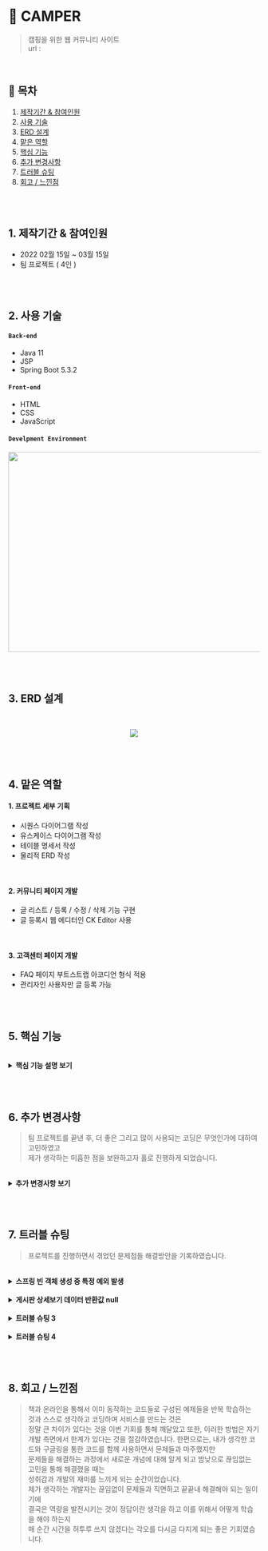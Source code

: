 # :pushpin: CAMPER
> 캠핑을 위한 웹 커뮤니티 사이트  
> url : 

</br>

## :bookmark: 목차
1. [제작기간 & 참여인원](#1-제작기간--참여인원)
2. [사용 기술](#2-사용-기술)
3. [ERD 설계](#3-ERD-설계)
4. [맡은 역할](#4-맡은-역할)
5. [핵심 기능](#5-핵심-기능)
6. [추가 변경사항](#6-추가-변경사항)
7. [트러블 슈팅](#7-트러블-슈팅)
8. [회고 / 느낀점](#8-회고--느낀점)

</br></br>

## 1. 제작기간 & 참여인원
- 2022 02월 15일 ~ 03월 15일
- 팀 프로젝트 ( 4인 )

</br></br>

## 2. 사용 기술
#### `Back-end`
  - Java 11
  - JSP
  - Spring Boot 5.3.2

#### `Front-end`
  - HTML
  - CSS
  - JavaScript

#### `Develpment Environment`
<p align="center">
<img src="https://user-images.githubusercontent.com/107043926/173319952-bf310141-537e-4820-88dc-05bb27d17615.png"
     width="1000" height="400">
</p>

</br></br>

## 3. ERD 설계
<br/>
<p align="center">
<img src="https://user-images.githubusercontent.com/107043926/173349847-2f931a2d-9fdb-49c1-907f-73e442e0a997.png">
</p>

</br></br>

## 4. 맡은 역할
#### 1. 프로젝트 세부 기획
  - 시퀀스 다이어그램 작성
  - 유스케이스 다이어그램 작성
  - 테이블 명세서 작성
  - 물리적 ERD 작성

</br>

#### 2. 커뮤니티 페이지 개발
  - 글 리스트 / 등록 / 수정 / 삭제 기능 구현
  - 글 등록시 웹 에디터인 CK Editor 사용

</br>

#### 3. 고객센터 페이지 개발
  - FAQ 페이지 부트스트랩 아코디언 형식 적용
  - 관리자인 사용자만 글 등록 가능

</br></br>

## 5. 핵심 기능
> 

</br>

<details>
<summary><b>핵심 기능 설명 보기</b></summary>
<div markdown="1">
  
<div>
</details>
  
</br></br>


## 6. 추가 변경사항

> 팀 프로젝트를 끝낸 후, 더 좋은 그리고 많이 사용되는 코딩은 무엇인가에 대하여 고민하였고  
> 제가 생각하는 미흡한 점을 보완하고자 홀로 진행하게 되었습니다.

</br>

   <details>
<summary><b>추가 변경사항 보기</b></summary>
<div markdown="1">

### 6-1 커뮤니티 게시판 MyBatis 프레임워크로 변경
  SQL 문이 프로그래밍 소스 코드로부터 완전히 분리되어 아래 3가지 기능이 향상되고  
  실무에 많이 사용되므로 변경이 필수라고 생각했고 추가 진행사항으로 결정하고 실행에 옮겼습니다.
  - 코드의 간결성
  - 유지보수성 향상
  - 이식성 향상
  
  </br>
  
  기존 프로젝트의 디렉터리구조를 Mybatis를 적용해 아래와 같은 디렉터리 구조로 만들었습니다.
  
  </br>
  
  <p align="center">
  <img src="https://user-images.githubusercontent.com/107043926/173869875-78432eca-94d9-4c96-88d4-de3a37f387d8.png">
  </p>
  
  </br>
  
  <p align="center">
  <img src="https://user-images.githubusercontent.com/107043926/174450273-41865fa8-c2b0-43b8-9326-0adb9bc4e9e4.png">
  </p>
    
  </br>
  
  Mybatis 프레임워크를 적용하기 위해서 4개의 파일을 작성하고 Controller를 수정했습니다.
  <details>
  <summary><b>CommMapper.xml 코드 확인</b></summary>
    
  - Mybatis 사용목적 중 하나인 SQL문을 분리하기 위해 작성한다.
  <div markdown="1">

  ```html
  <?xml version="1.0" encoding="UTF-8"?>
  <!DOCTYPE mapper 
  PUBLIC "-//mybatis.org//DTD Mapper 3.0//EN" "http://mybatis.org/dtd/mybatis-3-mapper.dtd">
  <mapper namespace="com.camper.community.mapper.CommMapper">

    <!-- 게시판 Mapper.xml -->

    <!-- 커뮤니티 메인페이지 캠핑로그 / 캠핑꿀팁 / 캠핑가자 List -->
    <select id="boardMain" parameterType="com.camper.community.model.BoardTO" resultType="com.camper.community.model.BoardTO">
      SELECT pseq
            , title
                , nick
                , type
                , date_format( wdate, '%y-%m-%d' ) wdate
        FROM p_table
        WHERE type="#{type}"
        ORDER BY pseq desc limit 0,5
    </select>


    <!-- 커뮤니티 캠핑로그 List -->
    <select id="camplogList" parameterType="com.camper.community.model.BoardTO" resultType="com.camper.community.model.BoardTO">
      SELECT pseq
            , title
                , nick
                , type
                , date_format( wdate, '%y-%m-%d' ) wdate
        FROM p_table
        WHERE type="l"
        ORDER BY pseq desc
    </select>


    <!-- 커뮤니티 캠핑꿀팁 List -->
    <select id="camplogList" parameterType="com.camper.community.model.BoardTO" resultType="com.camper.community.model.BoardTO">
      SELECT pseq
            , title
                , nick
                , type
                , date_format( wdate, '%y-%m-%d' ) wdate
        FROM p_table
        WHERE type="t"
        ORDER BY pseq desc
    </select>


    <!-- 커뮤니티 캠핑가자 List -->
    <select id="camplogList" parameterType="com.camper.community.model.BoardTO" resultType="com.camper.community.model.BoardTO">
      SELECT pseq
            , title
                , nick
                , type
                , date_format( wdate, '%y-%m-%d' ) wdate
        FROM p_table
        WHERE type="g"
        ORDER BY pseq desc
    </select>


    <!-- 커뮤니티 게시물 보기 -->
    <select id="viewBoard" parameterType="com.camper.community.model.BoardTO" >
      SELECT title
            , nick
                , date_format( wdate, '%y-%m-%d' ) wdate
                , content
                , type 
        FROM p_table 
        WHERE pseq = #{pseq}
    </select>


    <!-- 커뮤니티 게시물 등록 -->
    <insert id="writeBoard" parameterType="com.camper.community.model.BoardTO">
      INSERT INTO p_table 
        VALUES( 0, #{title}, #{nick}, #{pwd}, #{content}, #{type}, now(), #{heart}, #{preply} )
    </insert>


    <!-- 커뮤니티 게시물 삭제 -->
    <delete id="deleteBoard" parameterType="com.camper.community.model.BoardTO">
      DELETE FROM p_table 
        WHERE pseq = #{pseq} AND pwd = #{pwd}
    </delete>


    <!-- 게시물 수정 -->
    <update id="modifyBoard" parameterType="com.camper.community.model.BoardTO">
      UPDATE p_table SET title = #{title}, content = #{content} 
        WHERE pseq = #{pseq}
    </update>


    <!-- 공지사항 List -->
    <select id="noticeList" parameterType="com.camper.community.model.BoardTO" resultType="com.camper.community.model.BoardTO">
      SELECT nseq
            , title
                , nick
                , type
                , date_format( wdate, '%y-%m-%d' ) wdate 
        FROM n_board 
        WHERE type = 'n'
        ORDER BY nseq desc
    </select>


    <!-- 공지사항 게시물 보기 -->
    <select id="noticeView" parameterType="com.camper.community.model.BoardTO">
      SELECT title
            , nick
                , date_format( wdate, '%y-%m-%d' ) wdate
                , content
                , type
        FROM n_board 
        WHERE nseq = #{nseq}
    </select>


    <!-- FAQ List -->
    <select id="faqList" parameterType="com.camper.community.model.NboardTO" resultType="com.camper.community.model.NboardTO">
      SELECT nseq
            , title
                , nick
                , content
                , date_format(wdate, '%Y-%m-%d' ) wdate
        FROM n_board 
        WHERE type = 'f' 
        ORDER BY nseq desc    
    </select>

  </mapper>
  ```

  </div>
  </details>
    
  </br>
  
  <details>
  <summary><b>CommMapper.java 코드 확인</b></summary>
    
  - CommMapper.xml 파일에 기재된 SQL문을 호출하기 위한 인터페이스(Interface)이다.
  - 메서드명은 CommMapper.xml의 namespace ID와 맞춰야 한다.
  <div markdown="1">

  ~~~java
  /**
   * CommMapper.java 
   */
  package com.camper.community.mapper;

  import java.util.ArrayList;

  import org.apache.ibatis.annotations.Mapper;

  import com.camper.community.model.BoardTO;
  import com.camper.community.model.NboardTO;


  @Mapper
  public interface CommMapper {

    // 커뮤니티 메인페이지 3개 List
    public List<BoardTO> boardMain( BoardTO to );

    // 커뮤니티 캠핑로그 List
    public List<BoardTO> camplogList( BoardTO to );

    // 커뮤니티 캠핑꿀팁 List
    public List<BoardTO> camptipList( BoardTO to );

    // 커뮤니티 캠핑가자 List
    public List<BoardTO> campgoList( BoardTO to );

    // 커뮤니티 게시글 보기
    public void viewBoard( BoardTO to );

    // 커뮤니티 게시글 등록
    public void writeBoard( BoardTO to );

    // 커뮤니티 게시글 삭제
    public void deleteBoard( BoardTO to );

    // 커뮤니티 게시글 수정
    public void modifyBoard( BoardTO to );

    // 공지사항 게시글 List
    public List<BoardTO> noticeList( BoardTO to );

    // 공지사항 게시글 보기
    public void noticeView( BoardTO to );

    // FAQ 게시글 List
    public List<NboardTO> faqList( NboardTO to );
  }
  ~~~

  </div>
  </details>
  
  </br>
   
  <details>
  <summary><b>CommService.java 코드 확인</b></summary>
    
  - 해당 Service에서 수행하는 기능들을 먼저 정의한 것이다.
  - Controller는 화면에서 넘어오는 매개변수들을 이용해 Service객체들을 호출한다.
  <div markdown="1">

  ~~~java
  /**
   * CommService.java
   */
  package com.camper.community.service;

  import java.util.ArrayList;

  import com.camper.community.model.BoardTO;
  import com.camper.community.model.NboardTO;

  public interface CommService {

      // 커뮤니티 메인페이지 3개 List
      public List<BoardTO> boardMain( BoardTO to ) throws Exception;

      // 커뮤니티 캠핑로그 List
      public List<BoardTO> camplogList( BoardTO to ) throws Exception;

      // 커뮤니티 캠핑꿀팁 List
      public List<BoardTO> camptipList( BoardTO to ) throws Exception;

      // 커뮤니티 캠핑가자 List
      public List<BoardTO> campgoList( BoardTO to ) throws Exception;

      // 커뮤니티 게시글 보기
      public void viewBoard( BoardTO to ) throws Exception;

      // 커뮤니티 게시글 등록
      public void writeBoard( BoardTO to ) throws Exception;

      // 커뮤니티 게시글 삭제
      public void deleteBoard( BoardTO to ) throws Exception;

      // 커뮤니티 게시글 수정
      public void modifyBoard( BoardTO to ) throws Exception;

      // 공지사항 게시글 List
      public List<BoardTO> noticeList( BoardTO to ) throws Exception;

      // 공지사항 게시글 보기
      public void noticeView( BoardTO to ) throws Exception;

      // FAQ 게시글 List
      public List<NboardTO> faqList( NboardTO to ) throws Exception;
    }
  ~~~

  </div>
  </details>
    
  </br>

  <details>
  <summary><b>CommServiceImpl 코드 확인</b></summary>
    
  - CommService.java를 부모로 상속받아 구현하게 된다.
  - CommServiceImpl.java는 비즈니스 로직 즉, 기능을 구현하는 구현부를 수행하는 역할을 맡는다.
  <div markdown="1">

  ~~~java
  /**
   * 게시물 필터 (Tag Name)
   */
  package com.camper.community.service.impl;

  import java.util.List;

  import org.springframework.beans.factory.annotation.Autowired;
  import org.springframework.stereotype.Service;

  import com.camper.community.community.mapper.CommMapper;
  import com.camper.community.model.BoardTO;
  import com.camper.community.model.NboardTO;
  import com.camper.community.service.CommService;

  import lombok.extern.slf4j.Slf4j;

  @Slf4j
  @Service
  public class CommServiceImpl implements CommService {

    @Autowired
    public CommMapper commMapper;

    @Override
    public List<BoardTO> boardMain(BoardTO to) throws Exception {
      List<BoardTO> list = null;

      try {
        list = commMapper.boardMain( to );
      } catch (Exception e) {
        log.error( "[게시판 메인 에러]" + e.getMessage() );
      }

      return list;
    }


    @Override
    public List<BoardTO> camplogList(BoardTO to) {
      List<BoardTO> list = null;

      try {
        list = commMapper.campgoList( to );
      } catch (Exception e) {
        log.error( "[게시판 리스트 에러]" + e.getMessage() );
      }

      return list;
    }

    @Override
    public List<BoardTO> camptipList(BoardTO to) throws Exception {
      List<BoardTO> list = null;

      try {
        list = commMapper.camptipList( to );
      } catch (Exception e) {
        log.error( "[게시판 리스트 에러]" + e.getMessage() );
      }

      return list;
    }

    @Override
    public List<BoardTO> campgoList(BoardTO to) throws Exception {
      List<BoardTO> list = null;

      try {
        list = commMapper.campgoList( to );
      } catch (Exception e) {
        log.error( "[게시판 리스트 에러]" + e.getMessage() );
      }

      return list;
    }

    @Override
    public void viewBoard(BoardTO to) throws Exception {
      try {
        commMapper.viewBoard( to );
      } catch (Exception e) {
        // TODO Auto-generated catch block
        log.error( "[게시글 보기 에러]" + e.getMessage() );
      }
    }

    @Override
    public void writeBoard(BoardTO to) throws Exception {
      try {
        commMapper.writeBoard( to );
      } catch (Exception e) {
        // TODO Auto-generated catch block
        log.error( "[게시판 글등록 에러]" + e.getMessage() );
      }
    }

    @Override
    public void deleteBoard(BoardTO to) throws Exception {
      try {
        commMapper.deleteBoard( to );
      } catch (Exception e) {
        // TODO Auto-generated catch block
        log.error( "[게시판 글삭제 에러]" + e.getMessage() );
      }
    }

    @Override
    public void modifyBoard(BoardTO to) throws Exception {
      try {
        commMapper.modifyBoard( to );
      } catch (Exception e) {
        // TODO Auto-generated catch block
        log.error( "[게시판 글수정 에러]" + e.getMessage() );
      }
    }

    @Override
    public List<BoardTO> noticeList(BoardTO to) throws Exception {
      List<BoardTO> list = null;

      try {
        list = commMapper.noticeList( to );
      } catch (Exception e) {
        log.error( "[공지사항 리스트 에러]" + e.getMessage() );
      }

      return list;
    }

    @Override
    public void noticeView(BoardTO to) throws Exception {
      try {
        commMapper.noticeView( to );
      } catch (Exception e) {
        // TODO Auto-generated catch block
        log.error( "[공지사항 글보기 에러]" + e.getMessage() );
      }
    }

    @Override
    public List<NboardTO> faqList(NboardTO to) throws Exception {
      List<NboardTO> list = null;

      try {
        list = commMapper.faqList( to );
      } catch (Exception e) {
        log.error( "[문의응답 리스트 에러]" + e.getMessage() );
      }

      return list;
    }

  }
  ~~~

  </div>
  </details>
    
  </br>
    
  <details>
  <summary><b>CommController.java 코드 확인</b></summary>
  <div markdown="1">

  ~~~java
  package com.camper.community.controller;

  import java.io.File;
  import java.io.FileOutputStream;
  import java.io.IOException;
  import java.io.OutputStream;
  import java.io.PrintWriter;
  import java.util.ArrayList;
  import java.util.List;
  import java.util.UUID;

  import javax.servlet.http.HttpServletRequest;
  import javax.servlet.http.HttpServletResponse;
  import javax.servlet.http.HttpSession;

  import org.apache.commons.lang3.StringUtils;
  import org.springframework.beans.factory.annotation.Autowired;
  import org.springframework.web.bind.annotation.PostMapping;
  import org.springframework.web.bind.annotation.RequestMapping;
  import org.springframework.web.bind.annotation.RequestMethod;
  import org.springframework.web.bind.annotation.RequestParam;
  import org.springframework.web.bind.annotation.ResponseBody;
  import org.springframework.web.bind.annotation.RestController;
  import org.springframework.web.multipart.MultipartFile;
  import org.springframework.web.servlet.ModelAndView;

  import com.camper.community.model.BoardTO;
  import com.camper.community.model.PagingVO;
  import com.camper.community.service.CommService;
  import com.camper.model.ReplyTO;
  import com.camper.service.ReplyService;
  import com.google.gson.JsonObject;

  // 캠핑톡톡 Controller
  @RestController
  public class CommController {

    @Autowired
    CommService commService;

    @Autowired
    ReplyService replyService;


    // 캠핑톡톡 메인 ( main )
    @RequestMapping("/community/main.do")
    public ModelAndView boardMain(BoardTO to) throws Exception {


      // 현재 페이지 번호
      if(StringUtils.isEmpty(String.valueOf( to.getCpage()))) {
        to.setCpage(1);
      }

      to.setType("l");
      List<BoardTO> boardLists5 = commService.boardList( to );

      to.setType("t");
      List<BoardTO> boardLists6 = commService.boardList( to );

      to.setType("g");
      List<BoardTO> boardLists7 = commService.boardList( to );

      ModelAndView modelAndView = new ModelAndView();
      modelAndView.addObject( "boardLists5", boardLists5 );
      modelAndView.addObject( "boardLists6", boardLists6 );
      modelAndView.addObject( "boardLists7", boardLists7 );

      modelAndView.setViewName("community/board_main");
      return modelAndView;
    }

    // 캠핑로그 리스트 ( list1 )
    @RequestMapping("/community/camplog.do")
    public ModelAndView boardCamplog(BoardTO to) throws Exception {

      // 페이징 정보 설정
      if(to.getCpage() == 0) {
        to.setCpage(1);
      }
      to.setOffset((to.getCpage() - 1) * 5);

      // 게시판 조회
      to.setType("l");
      int totalCount = commService.boardListCount( to );

      List<BoardTO> boardLists = commService.boardList(to);

      ModelAndView modelAndView = new ModelAndView();
      modelAndView.addObject( "boardLists", boardLists );
      modelAndView.addObject( "paging", new PagingVO( to.getCpage(), totalCount ) ); 

      modelAndView.setViewName("community/board_list1");
      return modelAndView;
    }

    // 캠핑꿀팁 리스트 ( list2 )
    @RequestMapping("/community/camptip.do")
    public ModelAndView boardCamptip(BoardTO to) throws Exception {

      // 페이징 정보 설정
      if(to.getCpage() == 0) {
        to.setCpage(1);
      }
      to.setOffset((to.getCpage() - 1) * 5);

      // 게시판 조회
      to.setType("t");
      int totalCount = commService.boardListCount( to );

      List<BoardTO> boardLists2 = commService.boardList(to);

      ModelAndView modelAndView = new ModelAndView();
      modelAndView.addObject( "boardLists2", boardLists2 );
      modelAndView.addObject( "paging", new PagingVO( to.getCpage(), totalCount ) ); 

      modelAndView.setViewName("community/board_list2");
      return modelAndView;
    }

    // 캠핑가자 리스트 ( list3 )
    @RequestMapping("/community/campgo.do")
    public ModelAndView boardCampgo(BoardTO to) throws Exception {

      // 페이징 정보 설정
      if(to.getCpage() == 0) {
        to.setCpage(1);
      }
      to.setOffset((to.getCpage() - 1) * 5);

      // 게시판 조회
      to.setType("g");
      int totalCount = commService.boardListCount( to );

      List<BoardTO> boardLists3 = commService.boardList(to);

      ModelAndView modelAndView = new ModelAndView();
      modelAndView.addObject( "boardLists3", boardLists3 );
      modelAndView.addObject( "paging", new PagingVO( to.getCpage(), totalCount ) ); 

      modelAndView.setViewName("community/board_list3");
      return modelAndView;
    }

    // 캠핑로그 글쓰기 ( write )
    @RequestMapping("/community/write.do")
    public ModelAndView boardWrite(BoardTO to) {

      ModelAndView modelAndView = new ModelAndView();
      modelAndView.setViewName("community/board_write");

      return modelAndView;
    }

    // 캠핑꿀팁 글쓰기 ( write2 )
    @RequestMapping("/community/write2.do")
    public ModelAndView boardWrite2(BoardTO to) {

      ModelAndView modelAndView = new ModelAndView();
      modelAndView.setViewName("community/board_write2");

      return modelAndView;
    }

    // 캠핑가자 글쓰기 ( write3 )
    @RequestMapping("/community/write3.do")
    public ModelAndView boardWrite3(BoardTO to) {

      ModelAndView modelAndView = new ModelAndView();
      modelAndView.setViewName("community/board_write3");

      return modelAndView;
    }

    // 캠핑로그 글쓰기 ( writeOK )
    @RequestMapping("/community/writeOk.do")
    public ModelAndView boardWriteOk(HttpServletRequest request, HttpServletResponse response) throws Exception {

      BoardTO to = new BoardTO();

      to.setTitle( request.getParameter( "title" ) );
      to.setContent( request.getParameter( "content" ) );
      to.setPwd( request.getParameter( "pwd" ) );

      // 로그인 세션에서 조회
      to.setNick( request.getSession().getAttribute("nick").toString() );
      to.setType( request.getParameter( "type" ) );

      int flag = commService.writeBoard( to );

      ModelAndView modelAndView = new ModelAndView();
      modelAndView.addObject( "flag", flag );

      modelAndView.setViewName("community/board_write_ok");
      return modelAndView;
    }

    // 캠핑꿀팁 글쓰기 ( writeOK2 )
    @RequestMapping("/community/writeOk2.do")
    public ModelAndView boardWriteOk2(HttpServletRequest request, HttpServletResponse response) throws Exception {

      BoardTO to = new BoardTO();

      to.setTitle( request.getParameter( "title" ) );
      to.setContent( request.getParameter( "content" ) );
      to.setPwd( request.getParameter( "pwd" ) );
      // 로그인 세션에서 조회
      to.setNick( request.getSession().getAttribute("nick").toString() );
      to.setType( request.getParameter( "type" ) );


      int flag = commService.writeBoard( to );

      ModelAndView modelAndView = new ModelAndView();
      modelAndView.setViewName("community/board_write_ok2");
      modelAndView.addObject( "flag", flag );

      return modelAndView;
    }

    // 캠핑가자 글쓰기 ( writeOK3 )
    @RequestMapping("/community/writeOk3.do")
    public ModelAndView boardWriteOk3(HttpServletRequest request, HttpServletResponse response) throws Exception {

      BoardTO to = new BoardTO();

      to.setTitle( request.getParameter( "title" ) );
      to.setContent( request.getParameter( "content" ) );
      to.setPwd( request.getParameter( "pwd" ) );
      // 로그인 세션에서 조회
      to.setNick( request.getSession().getAttribute("nick").toString() );

      int flag = commService.writeBoard( to );

      ModelAndView modelAndView = new ModelAndView();
      modelAndView.setViewName("community/board_write_ok3");
      modelAndView.addObject( "flag", flag );

      return modelAndView;
    }

    // 캠핑톡톡 글보기  ( view )
    @RequestMapping("/community/view.do")
    public ModelAndView boardView(HttpServletRequest request) throws Exception {

      BoardTO to = new BoardTO();

      to.setPseq( Integer.parseInt(request.getParameter( "pseq" )) );
      to.setType( request.getParameter( "type" ) );

      to = commService.viewBoard( to );

      // 모댓글 카운트
      ReplyTO reply = new ReplyTO();
      reply.setBno(to.getPseq());
      int totalCount = replyService.selectReplyCount(reply);

      ModelAndView modelAndView = new ModelAndView();
      modelAndView.addObject( "to", to );
      modelAndView.addObject( "totalCount", totalCount );

      modelAndView.setViewName("community/board_view");
      return modelAndView;
    }

    // 공지사항 글보기  ( view2 )
    @RequestMapping("/community/view2.do")
    public ModelAndView boardView2(HttpServletRequest request) throws Exception {

      BoardTO to = new BoardTO();
      to.setNseq( request.getParameter( "nseq" ) );
      to.setType( request.getParameter( "type" ) );

      to = commService.noticeView( to );

      ModelAndView modelAndView = new ModelAndView();
      modelAndView.setViewName("community/board_view2");
      modelAndView.addObject( "to", to );

      return modelAndView;
    }

    // 캠핑톡톡 글수정 ( modify )
    @RequestMapping("/community/modify.do")
    public ModelAndView boardModify(HttpServletRequest request) throws Exception {

      BoardTO to = new BoardTO();
      to.setPseq( Integer.parseInt(request.getParameter( "pseq" )) );

      to = commService.modifyBoard( to );

      ModelAndView modelAndView = new ModelAndView();
      modelAndView.setViewName("community/board_modify");
      modelAndView.addObject( "to", to );

      return modelAndView;
    }

    // 캠핑톡톡 글수정( modifyOk )
    @RequestMapping("/community/modifyOk.do")
    public ModelAndView boardModifyOk(HttpServletRequest request) throws Exception {

      BoardTO to = new BoardTO();
      to.setPseq( Integer.parseInt(request.getParameter( "pseq" )) );
      to.setNick( request.getSession().getAttribute("nick").toString() );
      to.setTitle( request.getParameter( "title" ) );
      to.setType( request.getParameter( "type" ) );
      to.setContent( request.getParameter( "content" ) );

      int flag = commService.modifyOkBoard( to );

      ModelAndView modelAndView = new ModelAndView();
      modelAndView.setViewName("community/board_modify_ok");
      modelAndView.addObject( "flag", flag );
      modelAndView.addObject( "pseq", to.getPseq() );

      return modelAndView;
    }

    // 캠핑톡톡 글삭제 ( delete )
    @RequestMapping("/community/delete.do")
    public ModelAndView boardDelete(HttpServletRequest request) throws Exception {

      BoardTO to = new BoardTO();

      to.setPseq( Integer.parseInt(request.getParameter( "pseq" )) );
      to.setType( request.getParameter( "type" ) );

      to = commService.deleteBoard( to );

      ModelAndView modelAndView = new ModelAndView();
      modelAndView.addObject( "to", to );

      modelAndView.setViewName("community/board_delete");
      return modelAndView;
    }

    // 캠핑톡톡 글삭제 ( deleteOk )
    @RequestMapping("/community/deleteOk.do")
    public ModelAndView boardDeleteOk(HttpServletRequest request) throws Exception {

      BoardTO to = new BoardTO();
      to.setPseq( Integer.parseInt(request.getParameter( "pseq" )) );
      to.setPwd( request.getParameter( "pwd" ) );

      int flag = commService.deleteOkBoard( to );

      ModelAndView modelAndView = new ModelAndView();
      modelAndView.setViewName("community/board_delete_ok");
      modelAndView.addObject( "flag", flag );
      modelAndView.addObject( "boardType", request.getParameter( "boardType" ) );

      return modelAndView;
    }

    // 자주 묻는 질문 ( FAQ )
    @RequestMapping("/ask/faq.do")
    public ModelAndView boardFaq( HttpServletRequest request ) throws Exception {

      BoardTO to = new BoardTO();

      to.setType( "f" );
      List<BoardTO> boardLists = commService.faqList( to );

      ModelAndView modelAndView = new ModelAndView();
      modelAndView.addObject( "boardLists", boardLists );

      modelAndView.setViewName("community/board_faq");
      return modelAndView;
    }

    // 공지사항 List
    @RequestMapping("/ask/notice.do")
    public ModelAndView boardNotice(BoardTO to) throws Exception {

      // 페이징 정보 설정
      if(to.getCpage() == 0) {
        to.setCpage(1);
      }
      to.setOffset((to.getCpage() - 1) * 5);

      // 게시판 조회
      to.setType("n");
      int totalCount = commService.boardListCount( to );

      List<BoardTO> boardLists4 = commService.noticeList(to);

      ModelAndView modelAndView = new ModelAndView();
      modelAndView.setViewName("community/board_notice");
      modelAndView.addObject( "paging", new PagingVO( to.getCpage(), totalCount ) );

      modelAndView.addObject( "boardLists4", boardLists4 );
      return modelAndView;
    }

    //------------------------------- ck에디터
    // 파일업로드
    @PostMapping("/admin/resources/ckUpload")
    public void postCKEditorImgUpload(HttpServletRequest req, HttpServletResponse res, @RequestParam MultipartFile upload) throws Exception {

      String uploadPath = req.getSession().getServletContext().getRealPath("/").concat("resources");
      System.out.println("uploadPath  : "+uploadPath);

      // 랜덤 문자 생성
      UUID uid = UUID.randomUUID();

      OutputStream out = null;
      PrintWriter printWriter = null;

      // 인코딩
      res.setCharacterEncoding("utf-8");
      res.setContentType("application/json");

      try {

        // 파일 이름 가져오기
        String fileName =  upload.getOriginalFilename(); 
        byte[] bytes = upload.getBytes();

        // 업로드 경로
        String ckUploadPath = uploadPath + File.separator + "ckUpload" + File.separator + uid + "_" +fileName;

        out = new FileOutputStream(new File(ckUploadPath));
        out.write(bytes);
        out.flush(); // out에 저장된 데이터를 전송하고 초기화

        //String callback = req.getParameter("CKEditorFuncNum");
        printWriter = res.getWriter();
        String fileUrl = "/resources/ckUpload/" + uid + "_" +fileName; // 작성화면

        // 업로드시 메시지 출력
        JsonObject json = new JsonObject();
        json.addProperty("uploaded", 1);
        json.addProperty("fileName", fileName);
        json.addProperty("url", fileUrl);
        printWriter.println(json);

        printWriter.flush();
        System.out.println("test url : "+req.getSession().getServletContext().getRealPath("resouces/ckUpload"));
        System.out.println("url : "+fileUrl);
        System.out.println("ckUploadPath : "+ckUploadPath);
      } catch (IOException e) { e.printStackTrace();
      } finally {
        try {
         if(out != null) { out.close(); }
         if(printWriter != null) { printWriter.close(); }
        } catch(IOException e) { e.printStackTrace(); }
       }
       return; 
    }


    // ------------------------------ 댓글관련

    // 모댓글 작성
    @ResponseBody
    @RequestMapping(value = "/community/camp_write_reply.do", method = { RequestMethod.POST })
    public ReplyTO write_reply(@RequestParam int bno, @RequestParam String content, HttpSession session) throws Exception {

      ReplyTO to = new ReplyTO();
      // 게시물 번호 세팅
      to.setBno(bno);

      // 댓글 내용 세팅
      to.setContent(content);

      // 댓글작성자 nick을 writer로 세팅
      to.setNick((String) session.getAttribute("nick"));

      //	값이 잘 넘어오는지 확인
      /*
        System.out.println("controller bno: " + to.getBno());
        System.out.println("controller content: " + to.getContent());
        System.out.println("controller writer: " + to.getWriter());
       */
      // +1된 댓글 갯수를 담아오기 위함
      ReplyTO result = replyService.writeReply(to);

      // 모댓글 카운트
      int totalCount = replyService.selectReplyCount(to);
      result.setTotalCount(totalCount);

      return result;
    }

    // 답글작성
    @ResponseBody
    @RequestMapping(value = "/community/camp_write_rereply.do", method = { RequestMethod.POST })
    public ReplyTO write_rereply(@RequestParam int bno, @RequestParam int rno, @RequestParam String content, HttpSession session) throws Exception {

      ReplyTO to = new ReplyTO();
      // 게시물 번호 세팅
      to.setBno(bno);

      // 댓글번호
      to.setRno(rno);

      // 댓글 내용 세팅
      to.setContent(content);

      // 댓글작성자 nick을 writer로 세팅
      to.setNick((String) session.getAttribute("nick"));

      // 답글 작성
      replyService.writeRereply(to);

      // 모댓글 카운트
      ReplyTO result = new ReplyTO();
      int totalCount = replyService.selectReplyCount(to);
      result.setTotalCount(totalCount);

      return result;
    }

    // 댓글 리스트
    @ResponseBody
    @RequestMapping(value = "/community/camp_replyList.do", method = { RequestMethod.GET })
    public List<ReplyTO> replyList(@RequestParam int bno, HttpSession session) throws Exception {

      ReplyTO to = new ReplyTO();
      // 게시물 번호 세팅
      to.setBno(bno);

      // 댓글 리스트 조회
      List<ReplyTO> result = replyService.replyList(to);

      return result;
    }

    // 모댓글 삭제
    @ResponseBody
    @RequestMapping(value = "/community/camp_delete_reply.do", method = { RequestMethod.POST })
    public ReplyTO delete_reply(@RequestParam int bno, @RequestParam int rno,HttpSession session) throws Exception {

      ReplyTO to = new ReplyTO();
      // 게시물 번호 세팅
      to.setBno(bno);

      // 댓글 번호 셋팅
      to.setRno(rno);

      // 모댓글 삭제
      replyService.deleteReply(to);

      // 모댓글 카운트
      ReplyTO result = new ReplyTO();
      int totalCount = replyService.selectReplyCount(to);
      result.setTotalCount(totalCount);

      return result;
    }

    // 답글 삭제
    @ResponseBody
    @RequestMapping(value = "/community/camp_delete_rereply.do", method = { RequestMethod.POST })
    public ReplyTO delete_rereply(@RequestParam int bno, @RequestParam int rno, HttpSession session) throws Exception {

      ReplyTO to = new ReplyTO();
      // 게시물 번호 세팅
      to.setBno(bno);

      // 댓글 번호 셋팅
      to.setRno(rno);

      // 답글 삭제
      replyService.deleteRereply(to);

      // 댓글 카운트
      ReplyTO result = new ReplyTO();
      int totalCount = replyService.selectReplyCount(to);
      result.setTotalCount(totalCount);

      return result;
    }
  }

  
  ~~~

  </div>
  </details>
    
  </br>
  
### 6-2 JSTL의 사용
  팀 프로젝트를 진행하면서 수업내용을 참고하여 HTML 코드 내에 Java 코드인 스크립틀릿을 사용하였지만  
  현재는 가독성이 떨어지고 View와 비즈니스 로직의 분리  JSTL을 많이 사용하므로 추세에 맞게   
  JSTL로 변경하는 작업을 진행하였습니다.
    
<details>
<summary><b>JSTL 적용 EX 1) </b></summary>

- 게시판 List 화면을 위한 JSTL 사용
- 이름 목록을 가진 List를 출력하기 위해 <c:forEach> 와 var=변수명  
items=List객체명 , varStatus=반복상태를알수있는 변수를 
- EL을 사용하여 리턴값 표현
<div markdown="1">

  ```html
  <c:forEach var="board" items="${boardLists}" varStatus="status">
     <article>
	<div>
	   <a href="/community/view.do?cpage=${board.cpage}&pseq=${board.pseq}&type=${board.type}">${board.title}</a>
	</div>
	   <ul class="list-inline">
		<li class="list-inline-item">by <a href="" data-toggle="modal" data-target="#userprofile" onclick="userProfile('${board.nick}')">${board.nick}</a></li>
		<li class="list-inline-item">${board.wdate}</li>
	   </ul>
     </article>
  </c:forEach>
    
  ```

</div>
</details>
  
</br>
    
<details>
<summary><b>JSTL 적용 EX 2) </b></summary>
<div markdown="1">



  </div>
  </details>
  
  </br>
    
  <details>
  <summary><b>JSTL 적용 EX 3) </b></summary>
  <div markdown="1">



  </div>
  </details>
  </br>
  
### 6-3 서버 구축 및 배포
  


<div>
</details>
  
</br></br>

## 7. 트러블 슈팅
> 프로젝트를 진행하면서 겪었던 문제점들
> 해결방안을 기록하였습니다.

</br>

<details>
<summary><b>스프링 빈 객체 생성 중 특정 예외 발생 </b></summary>
<div markdown="1">
  
  - 스프링 실행 중 아래 에러 메시지 발생  
  `org.springframework.beans.factory.UnsatisfiedDependencyException: Error creating bean with name ~`
  
  - 해결    
  해결방안으로는 보통 어노테이션을 확인하거나, Mapper.xml 쿼리문에 문제가 없는지 확인한다.  
  나의 경우에는 단순히 mapper.xml 안의 쿼리문 오타였기 때문에 수정해서 문제 해결
  
</div>
</details>
    
</br>
    
<details>
<summary><b>게시판 상세보기 데이터 반환값 null </b></summary>
<div markdown="1">
    
  
  - 해결  
    - pseq 파라미터값 부분 브레이킹 포인트 만든 후, 디버그 모드로 실행하고  
      데이터 값이 잘 나오는지 확인한다  
      => 리턴값이 다 Null로 나온다.  
  
    - 왜 리턴값이 Null인지 확인하기 위해서, DBMS 툴을 통해서 쿼리문을 확인한다.  
      => 정상 작동 확인  
  
    - CommServiceImpl.java에서 비즈니스 로직이 리턴을 해주는지 확인한다.  
      => 파라미터값을 리턴하고 있는 로직을 수정해서 문제 해결
  
</div>
</details>

</br>
    
<details>
<summary><b>트러블 슈팅 3</b></summary>
<div markdown="1">
  
  - 에러 메시지 발생  
  `org.springframework.beans.factory.UnsatisfiedDependencyException: Error creating bean with name ~`
  
  - 해결  
  
  
</div>
</details>

</br>
    
<details>
<summary><b>트러블 슈팅 4</b></summary>
<div markdown="1">
  
  - 에러 메시지 발생  
  `org.springframework.beans.factory.UnsatisfiedDependencyException: Error creating bean with name ~`
  
  - 해결  
  
  
  
</div>
</details>

</br></br>

## 8. 회고 / 느낀점
    
> 책과 온라인을 통해서 이미 동작하는 코드들로 구성된 예제들을 반복 학습하는 것과 스스로 생각하고 코딩하며 서비스를 만드는 것은  
> 정말 큰 차이가 있다는 것을 이번 기회를 통해 깨달았고 또한, 이러한 방법은 자기 개발 측면에서 한계가 있다는 것을 절감하였습니다.
> 한편으로는, 내가 생각한 코드와 구글링을 통한 코드를 함께 사용하면서 문제들과 마주했지만  
> 문제들을 해결하는 과정에서 새로운 개념에 대해 알게 되고 밤낮으로 끊임없는 고민을 통해 해결했을 때는  
> 성취감과 개발의 재미를 느끼게 되는 순간이었습니다.    
> 제가 생각하는 개발자는 끊임없이 문제들과 직면하고 끝끝내 해결해야 되는 일이기에  
> 결국은 역량을 발전시키는 것이 정답이란 생각을 하고 이를 위해서 어떻게 학습을 해야 하는지  
> 매 순간 시간을 허투루 쓰지 않겠다는 각오를 다시금 다지게 되는 좋은 기회였습니다.
    
</br></br>
